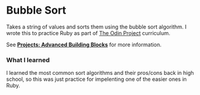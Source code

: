# Bubble Sort

Takes a string of values and sorts them using the bubble sort algorithm. I wrote this to practice Ruby as part of [The Odin Project](http://www.theodinproject.com/) curriculum. 

See **[Projects: Advanced Building Blocks](http://www.theodinproject.com/ruby-programming/advanced-building-blocks)** for more information.

### What I learned

I learned the most common sort algorithms and their pros/cons back in high school, so this was just practice for impelenting one of the easier ones in Ruby.
